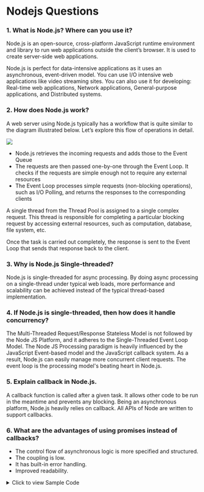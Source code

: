 # Nodejs Questions

### 1. What is Node.js? Where can you use it?

Node.js is an open-source, cross-platform JavaScript runtime environment and library to run web applications outside the client’s browser. It is used to create server-side web applications.

Node.js is perfect for data-intensive applications as it uses an asynchronous, event-driven model. You can use I/O intensive web applications like video streaming sites. You can also use it for developing: Real-time web applications, Network applications, General-purpose applications, and Distributed systems.

### 2. How does Node.js work?

A web server using Node.js typically has a workflow that is quite similar to the diagram illustrated below. Let’s explore this flow of operations in detail.

![](https://www.simplilearn.com/ice9/free_resources_article_thumb/Node.js_Architecture_Workflow.png)

- Node.js retrieves the incoming requests and adds those to the Event Queue
- The requests are then passed one-by-one through the Event Loop. It checks if the requests are simple enough not to require any external resources
- The Event Loop processes simple requests (non-blocking operations), such as I/O Polling, and returns the responses to the corresponding clients

A single thread from the Thread Pool is assigned to a single complex request. This thread is responsible for completing a particular blocking request by accessing external resources, such as computation, database, file system, etc.

Once the task is carried out completely, the response is sent to the Event Loop that sends that response back to the client.

### 3. Why is Node.js Single-threaded?

Node.js is single-threaded for async processing. By doing async processing on a single-thread under typical web loads, more performance and scalability can be achieved instead of the typical thread-based implementation.

### 4. If Node.js is single-threaded, then how does it handle concurrency?

The Multi-Threaded Request/Response Stateless Model is not followed by the Node JS Platform, and it adheres to the Single-Threaded Event Loop Model. The Node JS Processing paradigm is heavily influenced by the JavaScript Event-based model and the JavaScript callback system. As a result, Node.js can easily manage more concurrent client requests. The event loop is the processing model's beating heart in Node.js.

### 5. Explain callback in Node.js.

A callback function is called after a given task. It allows other code to be run in the meantime and prevents any blocking. Being an asynchronous platform, Node.js heavily relies on callback. All APIs of Node are written to support callbacks.

### 6. What are the advantages of using promises instead of callbacks?

- The control flow of asynchronous logic is more specified and structured.
- The coupling is low.
- It has built-in error handling.
- Improved readability.

<details>
  <summary>Click to view Sample Code</summary>
  <iframe src="../nodejs/promise_code.js" frameborder="0" width="100%" height="400"></iframe>
</details>
